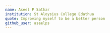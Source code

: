 ```yaml
---
name: Aseel P Sathar
institution: St Aloysius College Edathua
quote: Improving myself to be a better person
github_user: aseelps
---
```

